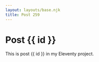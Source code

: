 ```yaml
---
layout: layouts/base.njk
title: Post 259
---
```


# Post {{ id }}

This is post {{ id }} in my Eleventy project.
